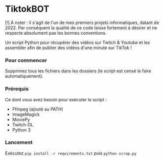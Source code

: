 # TiktokBOT  

[!] À noter : il s'agit de l'un de mes premiers projets informatiques, datant de 2022. Par conséquent la qualité de ce code laisse fortement à désirer et ne respecte absolument pas les bonnes conventions.

Un script Python pour récupérer des vidéos sur Twitch & Youtube et les assembler afin de publier des vidéos d'une minute sur TikTok !  

### Pour commencer  

Supprimez tous les fichiers dans les dossiers (le script est censé le faire automatiquement).  

### Prérequis  

Ce dont vous avez besoin pour exécuter le script :  

- Ffmpeg (ajouté au PATH)  
- ImageMagick  
- MoviePy  
- Twitch-DL  
- Python 3  

### Lancement  

Exécutez ``pip install -r requirements.txt`` puis ``python scrap.py``  
